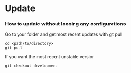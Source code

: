 # Update

### How to update without loosing any configurations

Go to your folder and get most recent updates with git pull

```
cd <path/to/directory>
git pull
```

If you want the most recent unstable version

```
git checkout development
```
